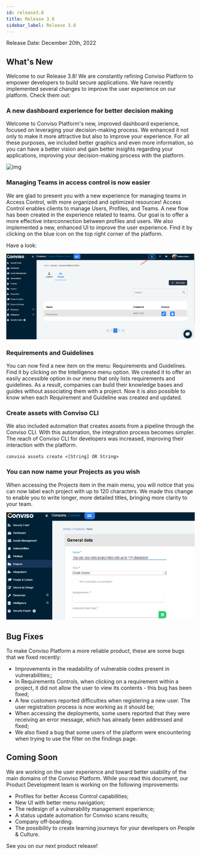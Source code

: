 ```yaml
---
id: release3.8
title: Release 3.8
sidebar_label: Release 3.8
---
```


Release Date: December 20th, 2022

## What's New

Welcome to our Release 3.8! We are constantly refining Conviso Platform to empower developers to build secure applications. We have recently implemented several changes to improve the user experience on our platform. Check them out:

### A new dashboard experience for better decision making

Welcome to Conviso Platform's new, improved dashboard experience, focused on leveraging your decision-making process. We enhanced it not only to make it more attractive but also to improve your experience. For all these purposes, we included better graphics and even more information, so you can have a better vision and gain better insights regarding your applications, improving your decision-making process with the platform.

<div style={{textAlign: 'center'}}>

![img](../../static/img/release38-dashboard.gif)

</div>

###  Managing Teams in access control is now easier

We are glad to present you with a new experience for managing teams in Access Control, with more organized and optimized resources! Access Control enables clients to manage Users, Profiles, and Teams. A new flow has been created in the experience related to teams. Our goal is to offer a more effective interconnection between profiles and users. We also implemented a new, enhanced UI to improve the user experience. Find it by clicking on the blue icon on the top right corner of the platform.

Have a look:

<div style={{textAlign: 'center'}}>

![img](../../static/img/release38-teams.png)

</div>

### Requirements and Guidelines

You can now find a new item on the menu: Requirements and Guidelines. Find it by clicking on the Intelligence menu option. We created it to offer an easily accessible option in our menu that only lists requirements and guidelines. As a result, companies can build their knowledge bases and guides without associating them with a project. Now it is also possible to know when each Requirement and Guideline was created and updated.


### Create assets with Conviso CLI

We also included automation that creates assets from a pipeline through the Conviso CLI. With this automation, the integration process becomes simpler. The reach of Conviso CLI for developers was increased, improving their interaction with the platform.

```
conviso assets create <[String] OR String>
```

### You can now name your Projects as you wish

When accessing the Projects item in the main menu, you will notice that you can now label each project with up to 120 characters. We made this change to enable you to write longer, more detailed titles, bringing more clarity to your team. 

<div style={{textAlign: 'center'}}>

![img](../../static/img/release38-120-chars.png)

</div>

## Bug Fixes

To make Conviso Platform a more reliable product, these are some bugs that we fixed recently:

- Improvements in the readability of vulnerable codes present in vulnerabilities;;
- In Requirements Controls, when clicking on a requirement within a project, it did not allow the user to view its contents - this bug has been fixed;
- A few customers reported difficulties when registering a new user. The user registration process is now working as it should be;
- When accessing the deployments, some users reported that they were receiving an error message, which has already been addressed and fixed;
- We also fixed a bug that some users of the platform were encountering when trying to use the filter on the findings page.

## Coming Soon
We are working on the user experience and toward better usability of the main domains of the Conviso Platform. While you read this document, our Product Development team is working on the following improvements:

- Profiles for better Access Control capabilities;
- New UI with better menu navigation;
- The redesign of a vulnerability management experience;
- A status update automation for Conviso scans results;
- Company off-boarding.
- The possibility to create learning journeys for your developers on People & Culture.

See you on our next product release!
